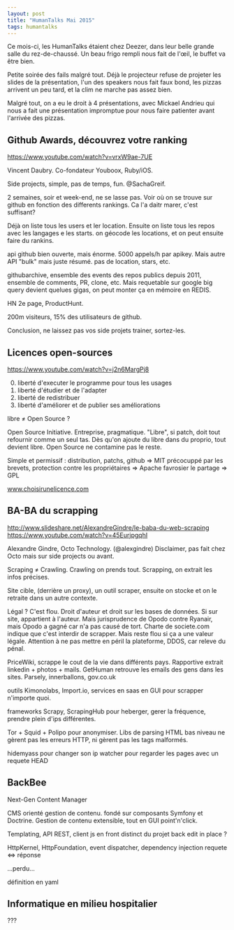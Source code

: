 ```yaml
---
layout: post
title: "HumanTalks Mai 2015"
tags: humantalks
---
```


Ce mois-ci, les HumanTalks étaient chez Deezer, dans leur belle grande salle du
rez-de-chaussé. Un beau frigo rempli nous fait de l'œil, le buffet va être bien.

Petite soirée des fails malgré tout. Déjà le projecteur refuse de projeter les
slides de la présentation, l'un des speakers nous fait faux bond, les pizzas
arrivent un peu tard, et la clim ne marche pas assez bien.

Malgré tout, on a eu le droit à 4 présentations, avec Mickael Andrieu qui nous
a fait une présentation impromptue pour nous faire patienter avant l'arrivée des
pizzas.

## Github Awards, découvrez votre ranking

https://www.youtube.com/watch?v=vrxW9ae-7UE

Vincent Daubry. Co-fondateur Youboox, Ruby/iOS.

Side projects, simple, pas de temps, fun. @SachaGreif.

2 semaines, soir et week-end, ne se lasse pas. Voir où on se trouve sur github
en fonction des differents rankings. Ca l'a daitr marer, c'est suffisant?

Déjà on liste tous les users et ler location. Ensuite on liste tous les repos
avec les langages e les starts. on géocode les locations, et on peut ensuite
faire du rankins.

api github bien ouverte, mais énorme. 5000 appels/h par apikey. Mais autre API
"bulk" mais juste résumé. pas de location, stars, etc.

githubarchive, ensemble des events des repos publics depuis 2011, ensemble de
comments, PR, clone, etc. Mais requetable sur google big query
devient quelues gigas, on peut monter ça en mémoire en REDIS.

HN 2e page, ProductHunt.

200m visiteurs, 15% des utilisateurs de github.

Conclusion, ne laissez pas vos side projets trainer, sortez-les.

## Licences open-sources

https://www.youtube.com/watch?v=j2n6MargPj8

0. liberté d'executer le programme pour tous les usages
1. liberté d'étudier et de l'adapter
2. liberté de redistribuer
3. liberté d'améliorer et de publier ses améliorations

libre ≠ Open Source ?

Open Source Initiative. Entreprise, pragmatique.
"Libre", si patch, doit tout refournir comme un seul tas. Dès qu'on ajoute du
libre dans du proprio, tout devient libre.
Open Source ne contamine pas le reste.

Simple et permissif : distribution, patchs, github => MIT
précocuppé par les brevets, protection contre les propriétaires => Apache
favrosier le partage => GPL

www.choisirunelicence.com

## BA-BA du scrapping

http://www.slideshare.net/AlexandreGindre/le-baba-du-web-scraping
https://www.youtube.com/watch?v=45EurjpgqhI

Alexandre Gindre, Octo Technology. (@alexgindre)
Disclaimer, pas fait chez Octo mais sur side projects ou avant.

Scraping ≠ Crawling.
Crawling on prends tout. Scrapping, on extrait les infos précises.

Site cible, (derrière un proxy), un outil scraper, ensuite on stocke et on
le retraite dans un autre contexte.

Légal ? C'est flou. Droit d'auteur et droit sur les bases de données. Si sur
site, appartient à l'auteur. Mais jurisprudence de Opodo contre Ryanair, mais
Opodo a gagné car n'a pas causé de tort.
Charte de societe.com indique que c'est interdir de scrapper. Mais reste flou si
ça a une valeur légale.
Attention à ne pas mettre en péril la plateforme, DDOS, car releve du pénal.

PriceWiki, scrappe le cout de la vie dans différents pays.
Rapportive extrait linkedin + photos + mails.
GetHuman retrouve les emails des gens dans les sites.
Parsely, innerballons, gov.co.uk

outils
Kimonolabs, Import.io, services en saas en GUI pour scrapper n'importe quoi.

frameworks
Scrapy, ScrapingHub pour heberger, gerer la fréquence, prendre plein d'ips
différentes.

Tor + Squid + Polipo pour anonymiser.
Libs de parsing HTML bas niveau ne gèrent pas les erreurs HTTP, ni gèrent pas
les tags malformés.

hidemyass pour changer son ip
watcher pour regarder les pages avec un requete HEAD


## BackBee

Next-Gen Content Manager

CMS orienté gestion de contenu. fondé sur composants Symfony et Doctrine.
Gestion de contenu extensible, tout en GUI point'n'click.

Templating, API REST, 
client js en front distinct du projet back
edit in place ?

HttpKernel, HttpFoundation, event dispatcher, dependency injection
requete <=> réponse

...perdu...

définition en yaml





## Informatique en milieu hospitalier

???

